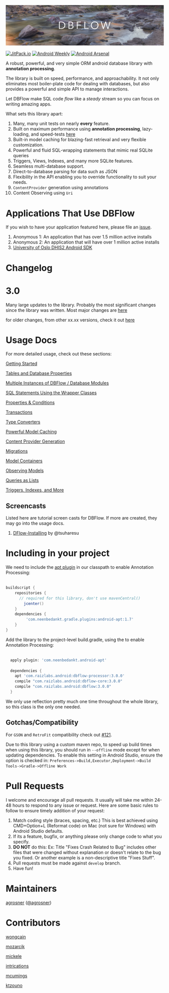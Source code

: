![Image](https://github.com/agrosner/DBFlow/blob/develop/dbflow_banner.png?raw=true)

[![JitPack.io](https://img.shields.io/badge/JCenter-3.0.0-red.svg?style=flat)](https://jitpack.io/#Raizlabs/DBFlow) [![Android Weekly](http://img.shields.io/badge/Android%20Weekly-%23129-2CB3E5.svg?style=flat)](http://androidweekly.net/issues/issue-129) [![Android Arsenal](https://img.shields.io/badge/Android%20Arsenal-DBFlow-brightgreen.svg?style=flat)](https://android-arsenal.com/details/1/1134)

A robust, powerful, and very simple ORM android database library with **annotation processing**.

The library is built on speed, performance, and approachability. It not only eliminates most boiler-plate code for dealing with databases, but also provides a powerful and simple API to manage interactions.

Let DBFlow make SQL code _flow_ like a _steady_ stream so you can focus on writing amazing apps.

What sets this library apart:
1. Many, many unit tests on nearly **every** feature.
2. Built on maximum performance using **annotation processing**, lazy-loading, and speed-tests [here](https://github.com/Raizlabs/AndroidDatabaseLibraryComparison)
3. Built-in model caching for blazing-fast retrieval and very flexible customization.
4. Powerful and fluid SQL-wrapping statements that mimic real SQLite queries
5. Triggers, Views, Indexes, and many more SQLite features.
6. Seamless multi-database support.
7. Direct-to-database parsing for data such as JSON
8. Flexibility in the API enabling you to override functionality to suit your needs.
9. `ContentProvider` generation using annotations
10. Content Observing using `Uri`

# Applications That Use DBFlow
If you wish to have your application featured here, please file an [issue](https://github.com/Raizlabs/DBFlow/issues).
1. Anonymous 1: An application that has over 1.5 million active installs
2. Anonymous 2: An application that will have over 1 million active installs
3. [University of Oslo DHIS2 Android SDK](https://github.com/dhis2/dhis2-android-sdk)

# Changelog
# 3.0
Many large updates to the library. Probably the most significant changes since the library  was written. Most major changes are [here](https://github.com/Raizlabs/DBFlow/blob/master/usage/Migration3Guide.md)

for older changes, from other xx.xx versions, check it out [here](https://github.com/Raizlabs/DBFlow/wiki)

# Usage Docs
For more detailed usage, check out these sections:

[Getting Started](https://github.com/Raizlabs/DBFlow/blob/master/usage/GettingStarted.md)

[Tables and Database Properties](https://github.com/Raizlabs/DBFlow/blob/master/usage/DBStructure.md)

[Multiple Instances of DBFlow / Database Modules](https://github.com/Raizlabs/DBFlow/blob/master/usage/DatabaseModules.md)

[SQL Statements Using the Wrapper Classes](https://github.com/Raizlabs/DBFlow/blob/master/usage/SQLQuery.md)

[Properties & Conditions](https://github.com/Raizlabs/DBFlow/blob/master/usage/Conditions.md)

[Transactions](https://github.com/Raizlabs/DBFlow/blob/master/usage/Transactions.md)

[Type Converters](https://github.com/Raizlabs/DBFlow/blob/master/usage/TypeConverters.md)

[Powerful Model Caching](https://github.com/Raizlabs/DBFlow/blob/master/usage/ModelCaching.md)

[Content Provider Generation](https://github.com/Raizlabs/DBFlow/blob/master/usage/ContentProviderGenerators.md)

[Migrations](https://github.com/Raizlabs/DBFlow/blob/master/usage/Migrations.md)

[Model Containers](https://github.com/Raizlabs/DBFlow/blob/master/usage/ModelContainers.md)

[Observing Models](https://github.com/Raizlabs/DBFlow/blob/master/usage/ObservableModels.md)

[Queries as Lists](https://github.com/Raizlabs/DBFlow/blob/master/usage/TableList.md)

[Triggers, Indexes, and More](https://github.com/Raizlabs/DBFlow/blob/master/usage/TriggersIndexesAndMore.md)

## Screencasts
Listed here are tutorial screen casts for DBFlow. If more are created, they may go into the usage docs.
1. [DFlow-Installing](https://www.youtube.com/watch?v=UveI8_wfEoU) by @tsuharesu

# Including in your project
We need to include the [apt plugin](https://bitbucket.org/hvisser/android-apt) in our classpath to enable Annotation Processing:

```groovy

buildscript {
    repositories {
      // required for this library, don't use mavenCentral()
        jcenter()
    }
    dependencies {
         'com.neenbedankt.gradle.plugins:android-apt:1.7'
    }
}
```

Add the library to the project-level build.gradle, using the  to enable Annotation Processing:

```groovy

  apply plugin: 'com.neenbedankt.android-apt'

  dependencies {
    apt 'com.raizlabs.android:dbflow-processor:3.0.0'
    compile "com.raizlabs.android:dbflow-core:3.0.0"
    compile "com.raizlabs.android:dbflow:3.0.0"
  }
```

We only use reflection pretty much one time throughout the whole library, so this class is the only one needed.

## Gotchas/Compatibility
For `GSON` and `RetroFit` compatibility check out [#121](https://github.com/Raizlabs/DBFlow/issues/121).

Due to this library using a custom maven repo, to speed up build times when using this library, you should run in `--offline` mode except for when updating dependencies. To enable this setting in Android Studio, ensure the option is checked in: `Preferences->Build,Executor,Deployment->Build Tools->Gradle->Offline Work`

# Pull Requests
I welcome and encourage all pull requests. It usually will take me within 24-48 hours to respond to any issue or request. Here are some basic rules to follow to ensure timely addition of your request:
1. Match coding style (braces, spacing, etc.) This is best achieved using CMD+Option+L (Reformat code) on Mac (not sure for Windows) with Android Studio defaults.
2. If its a feature, bugfix, or anything please only change code to what you specify.
3. **DO NOT** do this: Ex: Title "Fixes Crash Related to Bug" includes other files that were changed without explanation or doesn't relate to the bug you fixed. Or another example is a non-descriptive title "Fixes Stuff".
4. Pull requests must be made against `develop` branch.
5. Have fun!

# Maintainers
[agrosner](https://github.com/agrosner) ([@agrosner](https://www.twitter.com/agrosner))

# Contributors
[wongcain](https://github.com/wongcain)

[mozarcik](https://github.com/mozarcik)

[mickele](https://github.com/mickele)

[intrications](https://github.com/intrications)

[mcumings](https://github.com/mcumings)

[ktzouno](https://github.com/ktzouno)
